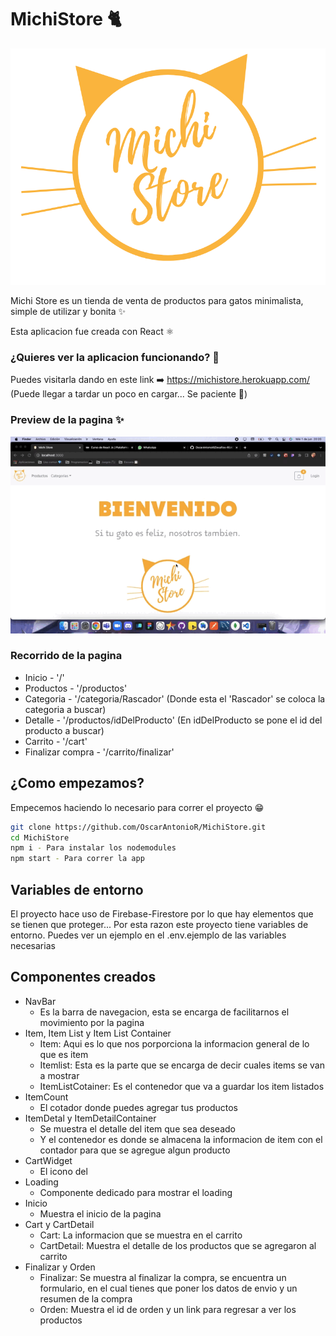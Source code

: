 # MichiStore 🐈

![imagen](./public/MichiLogo.png)

Michi Store es un tienda de venta de productos para gatos minimalista, simple de utilizar y bonita ✨

Esta aplicacion fue creada con React ⚛️

### ¿Quieres ver la aplicacion funcionando? 🤔

Puedes visitarla dando en este link ➡️ https://michistore.herokuapp.com/ (Puede llegar a tardar un poco en cargar... Se paciente 🥺)

### Preview de la pagina ✨

![Preview Img](./public/Preview.gif)

### Recorrido de la pagina

-   Inicio - '/'
-   Productos - '/productos'
-   Categoria - '/categoria/Rascador' (Donde esta el 'Rascador' se coloca la categoria a buscar)
-   Detalle - '/productos/idDelProducto' (En idDelProducto se pone el id del producto a buscar)
-   Carrito - '/cart'
-   Finalizar compra - '/carrito/finalizar'

## ¿Como empezamos?

Empecemos haciendo lo necesario para correr el proyecto 😁

```bash
git clone https://github.com/OscarAntonioR/MichiStore.git
cd MichiStore
npm i - Para instalar los nodemodules
npm start - Para correr la app
```

## Variables de entorno

El proyecto hace uso de Firebase-Firestore por lo que hay elementos que se tienen que proteger... Por esta razon este proyecto tiene variables de entorno. Puedes ver un ejemplo en el .env.ejemplo de las variables necesarias

## Componentes creados

-   NavBar
    -   Es la barra de navegacion, esta se encarga de facilitarnos el movimiento por la pagina
-   Item, Item List y Item List Container
    -   Item: Aqui es lo que nos porporciona la informacion general de lo que es item
    -   Itemlist: Esta es la parte que se encarga de decir cuales items se van a mostrar
    -   ItemListCotainer: Es el contenedor que va a guardar los item listados
-   ItemCount
    -   El cotador donde puedes agregar tus productos
-   ItemDetal y ItemDetailContainer
    -   Se muestra el detalle del item que sea deseado
    -   Y el contenedor es donde se almacena la informacion de item con el contador para que se agregue algun producto
-   CartWidget
    -   El icono del
-   Loading
    -   Componente dedicado para mostrar el loading
-   Inicio
    -   Muestra el inicio de la pagina
-   Cart y CartDetail
    -   Cart: La informacion que se muestra en el carrito
    -   CartDetail: Muestra el detalle de los productos que se agregaron al carrito
-   Finalizar y Orden
    -   Finalizar: Se muestra al finalizar la compra, se encuentra un formulario, en el cual tienes que poner los datos de envio y un resumen de la compra
    -   Orden: Muestra el id de orden y un link para regresar a ver los productos
